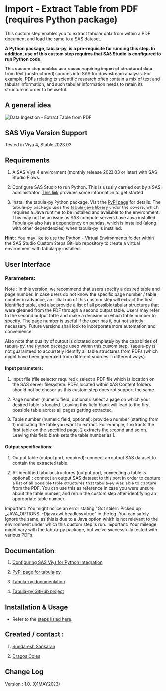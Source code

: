 # Import - Extract Table from PDF (requires Python package)

This custom step enables you to extract tabular data from within a PDF document and load the same to a SAS dataset.

**A Python package, tabula-py, is a pre-requisite for running this step. In addition, use of this custom step requires that SAS Studio is configured to run Python code.**

This custom step enables use-cases requiring import of structured data from text (unstructured) sources into SAS for downstream analysis. For example, PDFs relating to scientific research often contain a mix of text and tabular information, and such tabular information needs to retain its structure in order to be useful.


## A general idea

![Data Ingestion - Extract Table from PDF](./img/extract_table_general_idea.gif)


## SAS Viya Version Support
Tested in Viya 4, Stable 2023.03


## Requirements

1. A SAS Viya 4 environment (monthly release 2023.03 or later) with SAS Studio Flows.

2. Configure SAS Studio to run Python. This is usually carried out by a SAS administrator.  [This link](https://communities.sas.com/t5/SAS-Communities-Library/Configuring-SAS-Viya-for-Python-Integration/ta-p/847459)  provides some information to get started

3. Install the tabula-py Python package.  Visit the [PyPi page](https://pypi.org/project/tabula-py/) for details.  The tabula-py package uses the [tabula-java library](https://github.com/tabulapdf/tabula-java) under the covers, which requires a Java runtime to be installed and available to the environment.  This may not be an issue as SAS compute servers have Java installed.  Tabula-py also has a dependency on pandas, which is installed (along with other dependencies) when tabula-py is installed.


**Hint** : You may like to use the [Python -  Virtual Environments](https://github.com/sassoftware/sas-studio-custom-steps/blob/main/Python%20Virtual%20environments/README.md) folder within the SAS Studio Custom Steps GitHub repository to create a virtual environment with tabula-py installed.


## User Interface

### Parameters:

Note : In this version, we recommend that users specify a desired table and page number.  In case users do not know the specific page number / table number in advance, an initial run of this custom step will extract the first identified table, and also provide a list of all possible tabular structures that were gleaned from the PDF through a second output table.  Users may refer to the second output table and make a decision on which table number to specify.  The page number is useful if the user has it, but not strictly necessary.  Future versions shall look to incorporate more automation and convenience.  

Also note that quality of output is dictated completely by the capabilties of tabula-py, the Python package used within this custom step.  Tabula-py is not guaranteed to accurately identify all table structures from PDFs (which might have been generated from different sources in different ways).

#### Input parameters:

1. Input file (file selector required): select a PDF file which is location on the SAS server filesystem. PDFs located within SAS Content folders should not be chosen as this custom step does not support the same.

2. Page number (numeric field, optional): select a page on which your desired table is located. Leaving this field blank will lead to the first possible table across all pages getting extracted.

3. Table number (numeric field, optional): provide a number (starting from 1) indicating the table you want to extract.  For example, 1 extracts the first table on the specified page, 2 extracts the second and so on. Leaving this field blank sets the table number as 1.

#### Output specifications:

1. Output table (output port, required): connect an output SAS dataset  to contain the extracted table. 

2. All identified tabular structures (output port, connecting a table is optional) : connect an output SAS dataset to this port in order to capture a list of all possible table structures that tabula-py was able to capture from the PDF.  You can use this as reference in case you were unsure about the table number, and rerun the custom step after identifying an appropriate table number.

Important:  You might notice an error stating "Got stderr: Picked up _JAVA_OPTIONS: -Djava.awt.headless=true" in the log.  You can safely ignore the same, as this is due to a Java option which is not relevant to the environment under which this custom step is run.
Important: Your mileage might vary with the tabula-py package, but we’ve successfully tested with various PDFs.


## Documentation:

1. [Configuring SAS Viya for Python Integration](https://communities.sas.com/t5/SAS-Communities-Library/Configuring-SAS-Viya-for-Python-Integration/ta-p/847459)

2. [PyPi page for tabula-py](https://pypi.org/project/tabula-py/)

3. [Tabula-py documentation](https://tabula-py.readthedocs.io/en/latest/)

4. [Tabula-py GitHub project](https://github.com/chezou/tabula-py)


## Installation & Usage
- Refer to the [steps listed here](https://github.com/sassoftware/sas-studio-custom-steps#getting-started---making-a-custom-step-from-this-repository-available-in-sas-studio).


## Created / contact : 

1. [Sundaresh Sankaran](mailto:sundaresh.sankaran@sas.com)

2. [Dragos Coles](mailto:dragos.coles@sas.com)


## Change Log

Version : 1.0.   (01MAY2023)